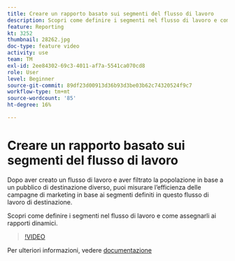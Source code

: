```yaml
---
title: Creare un rapporto basato sui segmenti del flusso di lavoro
description: Scopri come definire i segmenti nel flusso di lavoro e come assegnarli ai rapporti dinamici.
feature: Reporting
kt: 3252
thumbnail: 28262.jpg
doc-type: feature video
activity: use
team: TM
exl-id: 2ee84302-69c3-4011-af7a-5541ca070cd8
role: User
level: Beginner
source-git-commit: 89df23d00913d36b93d3be03b62c74320524f9c7
workflow-type: tm+mt
source-wordcount: '85'
ht-degree: 16%

---
```


# Creare un rapporto basato sui segmenti del flusso di lavoro

Dopo aver creato un flusso di lavoro e aver filtrato la popolazione in base a un pubblico di destinazione diverso, puoi misurare l’efficienza delle campagne di marketing in base ai segmenti definiti in questo flusso di lavoro di destinazione.

Scopri come definire i segmenti nel flusso di lavoro e come assegnarli ai rapporti dinamici.

>[!VIDEO](https://video.tv.adobe.com/v/28262?quality=12&learn=on)

Per ulteriori informazioni, vedere [documentazione](https://experienceleague.adobe.com/docs/campaign-standard/using/reporting/customizing-reports/creating-a-report-workflow-segment.html?lang=en)
